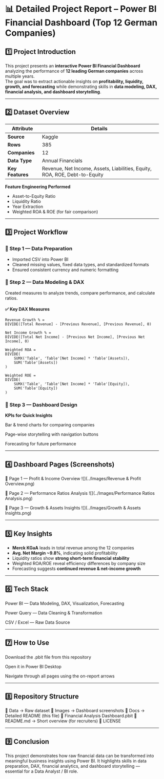 # 📊 Detailed Project Report – Power BI Financial Dashboard (Top 12 German Companies)

## 1️⃣ Project Introduction
This project presents an **interactive Power BI Financial Dashboard** analyzing the performance of **12 leading German companies** across multiple years.  
The goal was to extract actionable insights on **profitability, liquidity, growth, and forecasting** while demonstrating skills in **data modeling, DAX, financial analysis, and dashboard storytelling**.

---

## 2️⃣ Dataset Overview
| Attribute | Details |
|-----------|---------|
| **Source** | Kaggle |
| **Rows** | 385 |
| **Companies** | 12 |
| **Data Type** | Annual Financials |
| **Key Features** | Revenue, Net Income, Assets, Liabilities, Equity, ROA, ROE, Debt-to-Equity |

**Feature Engineering Performed**
- Asset-to-Equity Ratio  
- Liquidity Ratio  
- Year Extraction  
- Weighted ROA & ROE (for fair comparison)

---

## 3️⃣ Project Workflow

### 🔹 Step 1 — Data Preparation
- Imported CSV into Power BI  
- Cleaned missing values, fixed data types, and standardized formats  
- Ensured consistent currency and numeric formatting  

### 🔹 Step 2 — Data Modeling & DAX
Created measures to analyze trends, compare performance, and calculate ratios.

#### ✅ Key DAX Measures
```DAX
Revenue Growth % =
DIVIDE([Total Revenue] - [Previous Revenue], [Previous Revenue], 0)

Net Income Growth % =
DIVIDE([Total Net Income] - [Previous Net Income], [Previous Net Income], 0)

Weighted ROA =
DIVIDE(
    SUMX('Table', 'Table'[Net Income] * 'Table'[Assets]),
    SUM('Table'[Assets])
)

Weighted ROE =
DIVIDE(
    SUMX('Table', 'Table'[Net Income] * 'Table'[Equity]),
    SUM('Table'[Equity])
)
```

### 🔹 Step 3 — Dashboard Design
**KPIs for Quick Insights**

Bar & trend charts for comparing companies

Page-wise storytelling with navigation buttons

Forecasting for future performance

---

## 4️⃣ Dashboard Pages (Screenshots)
📌 Page 1 — Profit & Income Overview
![](../Images/Revenue & Profit Overview.png)

📌 Page 2 — Performance Ratios Analysis
![](../Images/Performance Ratios Analysis.png)

📌 Page 3 — Growth & Assets Insights
![](../Images/Growth & Assets Insights.png)

---

## 5️⃣ Key Insights
- **Merck KGaA** leads in total revenue among the 12 companies
- **Avg. Net Margin ~9.8%**, indicating solid profitability
- Liquidity ratios show **strong short-term financial stability**
- Weighted ROA/ROE reveal efficiency differences by company size
- Forecasting suggests **continued revenue & net-income growth**

---

## 6️⃣ Tech Stack
Power BI — Data Modeling, DAX, Visualization, Forecasting

Power Query — Data Cleaning & Transformation

CSV / Excel — Raw Data Source

---

## 7️⃣ How to Use
Download the .pbit file from this repository

Open it in Power BI Desktop

Navigate through all pages using the on-report arrows

---

## 8️⃣ Repository Structure
📁 Data                     → Raw dataset
📁 Images                   → Dashboard screenshots
📁 Docs                     → Detailed README (this file)
📄 Financial Analysis Dashboard.pbit
📄 README.md                → Short overview (for recruiters)
📄 LICENSE

---

## 9️⃣ Conclusion
This project demonstrates how raw financial data can be transformed into meaningful business insights using Power BI. It highlights skills in data preparation, DAX, financial analytics, and dashboard storytelling — essential for a Data Analyst / BI role.
